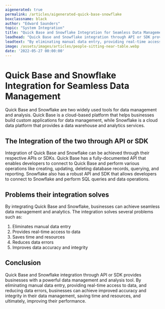 ```yaml
---
aigenerated: true
permalink: /articles/aigenerated-quick-base-snowflake
boxclassname: black
author: "Edward Saunders"
topic: "System Integration"
title: "Quick Base and Snowflake Integration for Seamless Data Management"
leadhead: "Quick Base and Snowflake integration through API or SDK provides businesses with a powerful data management and analysis tool"
leadtext: "By eliminating manual data entry, providing real-time access to data, and reducing data errors, businesses can achieve improved accuracy and integrity in their data management, saving time and resources, and ultimately, improving their performance."
image: /assets/images/articles/people-sitting-near-table.webp
date: '2022-05-27 00:00:00'
---
```

<div class="arttext">	<h1>Quick Base and Snowflake Integration for Seamless Data Management</h1>
	<p>Quick Base and Snowflake are two widely used tools for data management and analysis. Quick Base is a cloud-based platform that helps businesses build custom applications for data management, while Snowflake is a cloud data platform that provides a data warehouse and analytics services.</p>
	<h2>The Integration of the two through API or SDK</h2>
	<p>Integration of Quick Base and Snowflake can be achieved through their respective APIs or SDKs. Quick Base has a fully-documented API that enables developers to connect to Quick Base and perform various operations like creating, updating, deleting database records, querying, and reporting. Snowflake also has a robust API and SDK that allows developers to connect to Snowflake and perform SQL queries and data operations.</p>
	<h2>Problems their integration solves</h2>
	<p>By integrating Quick Base and Snowflake, businesses can achieve seamless data management and analytics. The integration solves several problems such as:</p>
	<ol>
		<li>Eliminates manual data entry</li>
		<li>Provides real-time access to data</li>
		<li>Saves time and resources</li>
		<li>Reduces data errors</li>
		<li>Improves data accuracy and integrity</li>
	</ol>
	<h2>Conclusion</h2>
	<p>Quick Base and Snowflake integration through API or SDK provides businesses with a powerful data management and analysis tool. By eliminating manual data entry, providing real-time access to data, and reducing data errors, businesses can achieve improved accuracy and integrity in their data management, saving time and resources, and ultimately, improving their performance.</p>
</div>
